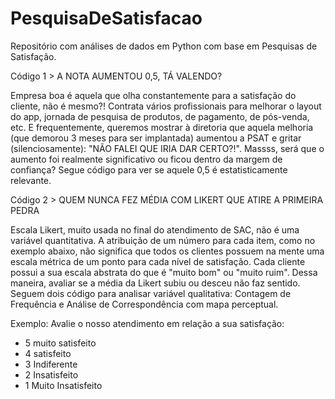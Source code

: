 # PesquisaDeSatisfacao

Repositório com análises de dados em Python com base em Pesquisas de Satisfação.


Código 1 > A NOTA AUMENTOU 0,5, TÁ VALENDO?

Empresa boa é aquela que olha constantemente para a satisfação do cliente, não é mesmo?! Contrata vários profissionais para melhorar o layout do app, jornada de pesquisa de produtos, de pagamento, de pós-venda, etc. E frequentemente, queremos mostrar à diretoria que aquela melhoria (que demorou 3 meses para ser implantada) aumentou a PSAT e gritar (silenciosamente): "NÃO FALEI QUE IRIA DAR CERTO?!". Massss, será que o aumento foi realmente significativo ou ficou dentro da margem de confiança? Segue código para ver se aquele 0,5 é estatisticamente relevante.



Código 2 > QUEM NUNCA FEZ MÉDIA COM LIKERT QUE ATIRE A PRIMEIRA PEDRA

Escala Likert, muito usada no final do atendimento de SAC, não é uma variável quantitativa. A atribuição de um número para cada item, como no exemplo abaixo, não significa que todos os clientes possuem na mente uma escala métrica de um ponto para cada nível de satisfação. Cada cliente possui a sua escala abstrata do que é "muito bom" ou "muito ruim". Dessa maneira, avaliar se a média da Likert subiu ou desceu não faz sentido. Seguem dois código para analisar variável qualitativa: Contagem de Frequência e Análise de Correspondência com mapa perceptual.

Exemplo: Avalie o nosso atendimento em relação a sua satisfação:

- 5 muito satisfeito
- 4 satisfeito
- 3 Indiferente
- 2 Insatisfeito 
- 1 Muito Insatisfeito


